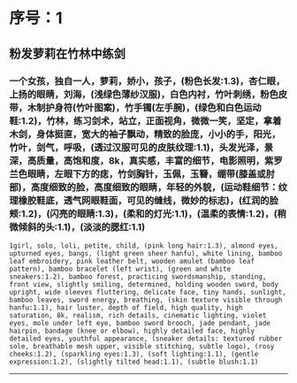 # 序号：1
## 粉发萝莉在竹林中练剑
### 一个女孩，独自一人，萝莉，娇小，孩子，(粉色长发:1.3)，杏仁眼，上扬的眼睛，刘海，(浅绿色薄纱汉服)，白色内衬，竹叶刺绣，粉色皮带，木制护身符(竹叶图案)，竹手镯(左手腕)，(绿色和白色运动鞋:1.2)，竹林，练习剑术，站立，正面视角，微微一笑，坚定，拿着木剑，身体挺直，宽大的袖子飘动，精致的脸庞，小小的手，阳光，竹叶，剑气，呼吸，(透过汉服可见的皮肤纹理:1.1)，头发光泽，景深，高质量，高饱和度，8k，真实感，丰富的细节，电影照明，紫罗兰色眼睛，左眼下方的痣，竹剑胸针，玉佩，玉簪，绷带(膝盖或肘部)，高度细致的脸，高度细致的眼睛，年轻的外貌，(运动鞋细节：纹理橡胶鞋底，透气网眼鞋面，可见的缝线，微妙的标志)，(红润的脸颊:1.2)，(闪亮的眼睛:1.3)，(柔和的灯光:1.1)，(温柔的表情:1.2)，(稍微倾斜的头:1.1)，(淡淡的腮红:1.1)
```
1girl, solo, loli, petite, child, (pink long hair:1.3), almond eyes, upturned eyes, bangs, (light green sheer hanfu), white lining, bamboo leaf embroidery, pink leather belt, wooden amulet (bamboo leaf pattern), bamboo bracelet (left wrist), (green and white sneakers:1.2), bamboo forest, practicing swordsmanship, standing, front view, slightly smiling, determined, holding wooden sword, body upright, wide sleeves fluttering, delicate face, tiny hands, sunlight, bamboo leaves, sword energy, breathing, (skin texture visible through hanfu:1.1), hair luster, depth of field, high quality, high saturation, 8k, realism, rich details, cinematic lighting, violet eyes, mole under left eye, bamboo sword brooch, jade pendant, jade hairpin, bandage (knee or elbow), highly detailed face, highly detailed eyes, youthful appearance, (sneaker details: textured rubber sole, breathable mesh upper, visible stitching, subtle logo), (rosy cheeks:1.2), (sparkling eyes:1.3), (soft lighting:1.1), (gentle expression:1.2), (slightly tilted head:1.1), (subtle blush:1.1)
```
---
